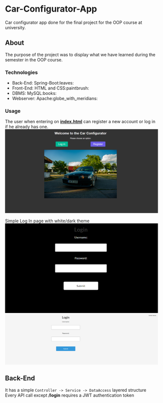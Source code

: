 # Car-Configurator-App

Car configurator app done for the final project for the OOP course at university.

## About

The purpose of the project was to display what we have learned during the semester in the OOP course.

### Technologies

<ul>
    <li>Back-End: Spring-Boot:leaves:</li>
    <li>Front-End: HTML and CSS:paintbrush:</li>
    <li>DBMS: MySQL:books:</li>
    <li>Webserver: Apache:globe_with_meridians:</li>
</ul>

### Usage

The user when entering on [**index.html**](Front%20End/index.html) can register a new account or log in if he already has one.
![IndexPage](Media/Index.png)

Simple Log In page with white/dark theme
![LoginPage](Media/DarkLogin.png)
![LoginPage](Media/LightLogin.png)

## Back-End

It has a simple `Controller -> Service -> DataAccess` layered structure
Every API call except **/login** requires a JWT authentication token
